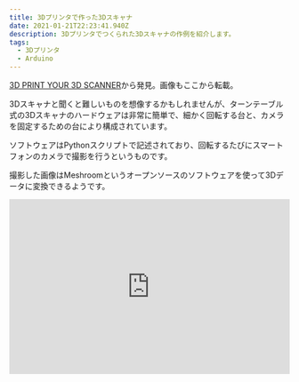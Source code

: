 ```yaml
---
title: 3Dプリンタで作った3Dスキャナ
date: 2021-01-21T22:23:41.940Z
description: 3Dプリンタでつくられた3Dスキャナの作例を紹介します。
tags:
  - 3Dプリンタ
  - Arduino
---
```

[3D PRINT YOUR 3D SCANNER](https://hackaday.com/2020/02/19/3d-print-your-3d-scanner/)から発見。画像もここから転載。

3Dスキャナと聞くと難しいものを想像するかもしれませんが、ターンテーブル式の3Dスキャナのハードウェアは非常に簡単で、細かく回転する台と、カメラを固定するための台により構成されています。

ソフトウェアはPythonスクリプトで記述されており、回転するたびにスマートフォンのカメラで撮影を行うというものです。

撮影した画像はMeshroomというオープンソースのソフトウェアを使って3Dデータに変換できるようです。

<iframe width="100%" height="315" src="https://www.youtube.com/embed/ZAbJcA6COqw" frameborder="0" allow="accelerometer; autoplay; clipboard-write; encrypted-media; gyroscope; picture-in-picture" allowfullscreen></iframe>
